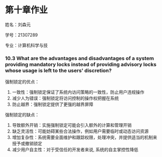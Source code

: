 # 第十章作业

姓名：刘森元

学号：21307289

专业：计算机科学与技

### **10.3** What are the advantages and disadvantages of a system providing mandatory locks instead of providing advisory locks whose usage is left to the users' discretion?


强制锁定的优点：

1. 一致性：强制锁定保证了系统内访问策略的一致性，防止用户违规操作
2. 减少人为错误：强制锁定将访问控制的操作权把握在系统
3. 防止越界：强制锁定提供了更强的越界屏障

强制锁定的缺点：

1. 导致额外开销：实施强制锁定可能会引入额外的计算和管理开销
2. 缺乏灵活性：可能妨碍某些合法操作，例如用户需要临时或动态访问资源
3. 增加复杂性：系统需要全面维护和跟踪权限，处理冲突，并提供适当的机制来授予或撤销锁定
4. 减少用户自主性：对于受信任的开发者来说, 系统的自主掌控性降低